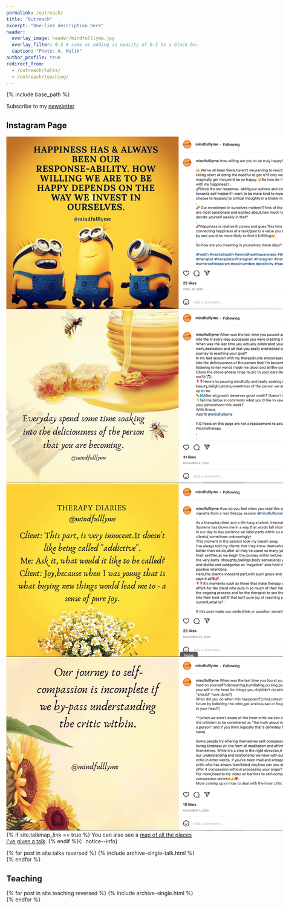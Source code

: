 ```yaml
---
permalink: /outreach/
title: "Outreach"
excerpt: "One-line description here"
header:
  overlay_image: header/mindfulllyme.jpg
  overlay_filter: 0.2 # same as adding an opacity of 0.2 to a black background
  caption: "Photo: A. Malik"
author_profile: true
redirect_from: 
  - /outreach/talks/
  - /outreach/teaching/
---
```


{% include base_path %}

Subscribe to my [newsletter](https://gmail.us19.list-manage.com/subscribe?u=62902094dada09dc2d63c2e8e&id=e87fe109f7)

## Instagram Page

<div style="float: left; margin-right: 10px; width: 800px">
    <a href="https://www.instagram.com/p/B_jkE9ejVsB/" title="https://www.instagram.com/p/B_jkE9ejVsB/"><img src="/images/mindfullly.png"></a>
</div>
</br>


<div style="float: left; margin-right: 10px; width: 800px">
    <a href="https://www.instagram.com/p/B_jkE9ejVsB/" title="https://www.instagram.com/p/B_jkE9ejVsB/"><img src="/images/mind_2.png"></a>
</div>
</br>

<div style="float: left; margin-right: 10px; width: 800px">
    <a href="https://www.instagram.com/p/B_jkE9ejVsB/" title="https://www.instagram.com/p/B_jkE9ejVsB/"><img src="/images/mind_3.png"></a>
</div>
</br>

<div style="float: left; margin-right: 10px; width: 800px">
    <a href="https://www.instagram.com/p/B_jkE9ejVsB/" title="https://www.instagram.com/p/B_jkE9ejVsB/"><img src="/images/mind_4.png"></a>
</div>
</br>


{% if site.talkmap_link == true %}
  <i class="fas fa-map-marked-alt"></i> You can also see a [map of all the places I've given a talk](/outreach/talkmap/).
{% endif %}{: .notice--info}

{% for post in site.talks reversed %}
  {% include archive-single-talk.html %}
{% endfor %}


## Teaching
{% for post in site.teaching reversed %}
  {% include archive-single.html %}
{% endfor %}
